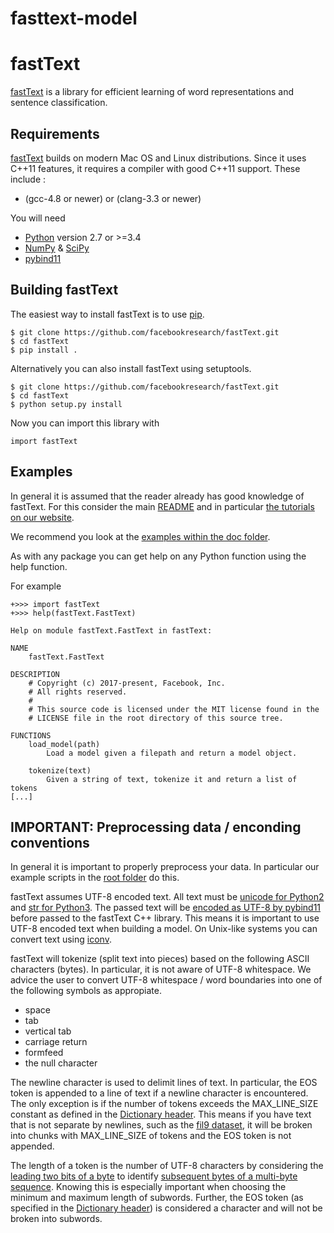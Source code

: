 # fasttext-model



# fastText

[fastText](https://fasttext.cc/) is a library for efficient learning of word representations and sentence classification.

## Requirements

[fastText](https://fasttext.cc/) builds on modern Mac OS and Linux distributions.
Since it uses C\++11 features, it requires a compiler with good C++11 support.
These include :

* (gcc-4.8 or newer) or (clang-3.3 or newer)

You will need

* [Python](https://www.python.org/) version 2.7 or >=3.4
* [NumPy](http://www.numpy.org/) & [SciPy](https://www.scipy.org/)
* [pybind11](https://github.com/pybind/pybind11)

## Building fastText

The easiest way to install fastText is to use [pip](https://pip.pypa.io/en/stable/).

```
$ git clone https://github.com/facebookresearch/fastText.git
$ cd fastText
$ pip install .
```

Alternatively you can also install fastText using setuptools.

```
$ git clone https://github.com/facebookresearch/fastText.git
$ cd fastText
$ python setup.py install
```

Now you can import this library with

```
import fastText
```

## Examples

In general it is assumed that the reader already has good knowledge of fastText. For this consider the main [README](https://github.com/facebookresearch/fastText/blob/master/README.md) and in particular [the tutorials on our website](https://fasttext.cc/docs/en/supervised-tutorial.html).

We recommend you look at the [examples within the doc folder](https://github.com/facebookresearch/fastText/tree/master/python/doc/examples).

As with any package you can get help on any Python function using the help function.

For example

```
+>>> import fastText
+>>> help(fastText.FastText)

Help on module fastText.FastText in fastText:

NAME
    fastText.FastText

DESCRIPTION
    # Copyright (c) 2017-present, Facebook, Inc.
    # All rights reserved.
    #
    # This source code is licensed under the MIT license found in the
    # LICENSE file in the root directory of this source tree.

FUNCTIONS
    load_model(path)
        Load a model given a filepath and return a model object.

    tokenize(text)
        Given a string of text, tokenize it and return a list of tokens
[...]
```

## IMPORTANT: Preprocessing data / enconding conventions

In general it is important to properly preprocess your data. In particular our example scripts in the [root folder](https://github.com/facebookresearch/fastText) do this.

fastText assumes UTF-8 encoded text. All text must be [unicode for Python2](https://docs.python.org/2/library/functions.html#unicode) and [str for Python3](https://docs.python.org/3.5/library/stdtypes.html#textseq). The passed text will be [encoded as UTF-8 by pybind11](https://pybind11.readthedocs.io/en/master/advanced/cast/strings.html?highlight=utf-8#strings-bytes-and-unicode-conversions) before passed to the fastText C++ library. This means it is important to use UTF-8 encoded text when building a model. On Unix-like systems you can convert text using [iconv](https://en.wikipedia.org/wiki/Iconv).

fastText will tokenize (split text into pieces) based on the following ASCII characters (bytes). In particular, it is not aware of UTF-8 whitespace. We advice the user to convert UTF-8 whitespace / word boundaries into one of the following symbols as appropiate.

* space
* tab
* vertical tab
* carriage return
* formfeed
* the null character

The newline character is used to delimit lines of text. In particular, the EOS token is appended to a line of text if a newline character is encountered. The only exception is if the number of tokens exceeds the MAX\_LINE\_SIZE constant as defined in the [Dictionary header](https://github.com/facebookresearch/fastText/blob/master/src/dictionary.h). This means if you have text that is not separate by newlines, such as the [fil9 dataset](http://mattmahoney.net/dc/textdata), it will be broken into chunks with MAX\_LINE\_SIZE of tokens and the EOS token is not appended.

The length of a token is the number of UTF-8 characters by considering the [leading two bits of a byte](https://en.wikipedia.org/wiki/UTF-8#Description) to identify [subsequent bytes of a multi-byte sequence](https://github.com/facebookresearch/fastText/blob/master/src/dictionary.cc). Knowing this is especially important when choosing the minimum and maximum length of subwords. Further, the EOS token (as specified in the [Dictionary header](https://github.com/facebookresearch/fastText/blob/master/src/dictionary.h)) is considered a character and will not be broken into subwords.
